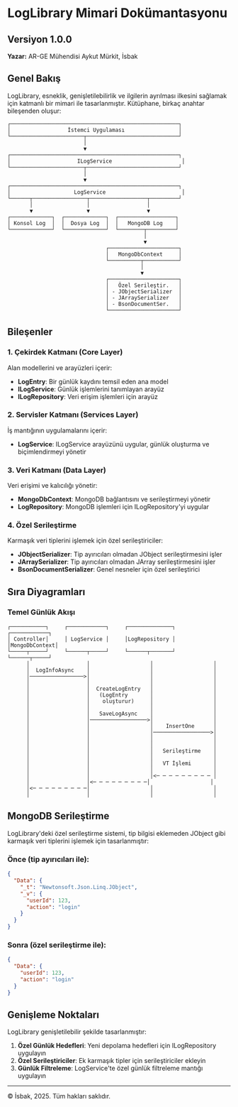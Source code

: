# LogLibrary Mimari Dokümantasyonu

## Versiyon 1.0.0
**Yazar:** AR-GE Mühendisi Aykut Mürkit, İsbak

## Genel Bakış

LogLibrary, esneklik, genişletilebilirlik ve ilgilerin ayrılması ilkesini sağlamak için katmanlı bir mimari ile tasarlanmıştır. Kütüphane, birkaç anahtar bileşenden oluşur:

```
┌─────────────────────────────────────────────────────┐
│                  İstemci Uygulaması                 │
└───────────────────────┬─────────────────────────────┘
                        │
                        ▼
┌─────────────────────────────────────────────────────┐
│                     ILogService                      │
└───────────────────────┬─────────────────────────────┘
                        │
                        ▼
┌─────────────────────────────────────────────────────┐
│                    LogService                        │
└──────┬─────────────────┬──────────────────┬─────────┘
       │                 │                  │
       ▼                 ▼                  ▼
┌─────────────┐  ┌─────────────┐  ┌──────────────────┐
│ Konsol Log  │  │  Dosya Log  │  │   MongoDB Log    │
└─────────────┘  └─────────────┘  └────────┬─────────┘
                                           │
                                           ▼
                               ┌──────────────────────┐
                               │   MongoDbContext     │
                               └──────────┬───────────┘
                                          │
                                          ▼
                               ┌──────────────────────┐
                               │   Özel Serileştir.   │
                               │ - JObjectSerializer  │
                               │ - JArraySerializer   │
                               │ - BsonDocumentSer.   │
                               └──────────────────────┘
```

## Bileşenler

### 1. Çekirdek Katmanı (Core Layer)

Alan modellerini ve arayüzleri içerir:

- **LogEntry**: Bir günlük kaydını temsil eden ana model
- **ILogService**: Günlük işlemlerini tanımlayan arayüz
- **ILogRepository**: Veri erişim işlemleri için arayüz

### 2. Servisler Katmanı (Services Layer)

İş mantığının uygulamalarını içerir:

- **LogService**: ILogService arayüzünü uygular, günlük oluşturma ve biçimlendirmeyi yönetir

### 3. Veri Katmanı (Data Layer)

Veri erişimi ve kalıcılığı yönetir:

- **MongoDbContext**: MongoDB bağlantısını ve serileştirmeyi yönetir
- **LogRepository**: MongoDB işlemleri için ILogRepository'yi uygular

### 4. Özel Serileştirme

Karmaşık veri tiplerini işlemek için özel serileştiriciler:

- **JObjectSerializer**: Tip ayırıcıları olmadan JObject serileştirmesini işler
- **JArraySerializer**: Tip ayırıcıları olmadan JArray serileştirmesini işler
- **BsonDocumentSerializer**: Genel nesneler için özel serileştirici

## Sıra Diyagramları

### Temel Günlük Akışı

```
┌───────────┐     ┌────────────┐     ┌──────────────┐    ┌────────────┐
│ Controller│     │ LogService │     │LogRepository │    │MongoDbContext│
└─────┬─────┘     └──────┬─────┘     └──────┬───────┘    └──────┬─────┘
      │                  │                   │                   │
      │  LogInfoAsync    │                   │                   │
      │─────────────────>│                   │                   │
      │                  │                   │                   │
      │                  │  CreateLogEntry   │                   │
      │                  │   (LogEntry       │                   │
      │                  │    oluşturur)     │                   │
      │                  │                   │                   │
      │                  │   SaveLogAsync    │                   │
      │                  │──────────────────>│                   │
      │                  │                   │    InsertOne      │
      │                  │                   │──────────────────>│
      │                  │                   │                   │
      │                  │                   │                   │
      │                  │                   │   Serileştirme    │
      │                  │                   │                   │
      │                  │                   │   VT İşlemi       │
      │                  │                   │                   │
      │                  │                   │<─ ─ ─ ─ ─ ─ ─ ─ ─ │
      │                  │<─ ─ ─ ─ ─ ─ ─ ─ ─│                   │
      │<─ ─ ─ ─ ─ ─ ─ ─ ─│                   │                   │
      │                  │                   │                   │
```

## MongoDB Serileştirme

LogLibrary'deki özel serileştirme sistemi, tip bilgisi eklemeden JObject gibi karmaşık veri tiplerini işlemek için tasarlanmıştır:

### Önce (tip ayırıcıları ile):
```json
{
  "Data": {
    "_t": "Newtonsoft.Json.Linq.JObject",
    "_v": {
      "userId": 123,
      "action": "login"
    }
  }
}
```

### Sonra (özel serileştirme ile):
```json
{
  "Data": {
    "userId": 123,
    "action": "login"
  }
}
```

## Genişleme Noktaları

LogLibrary genişletilebilir şekilde tasarlanmıştır:

1. **Özel Günlük Hedefleri**: Yeni depolama hedefleri için ILogRepository uygulayın
2. **Özel Serileştiriciler**: Ek karmaşık tipler için serileştiriciler ekleyin
3. **Günlük Filtreleme**: LogService'te özel günlük filtreleme mantığı uygulayın

---

© İsbak, 2025. Tüm hakları saklıdır. 